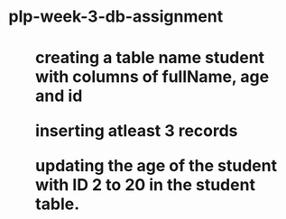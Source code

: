 # plp-week-3-db-assignment


<h1> 
  <ul>creating a table name student with columns of fullName, age and id

  
inserting atleast 3 records
  
updating the age of the student with ID 2 to 20 in the student table.
</ul>
